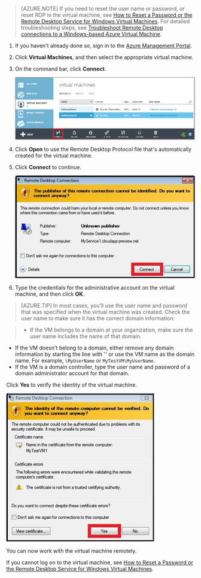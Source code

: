 <properties services="virtual-machines" title="How to Log on to a Virtual Machine Running Windows Server" authors="KBDAzure" solutions="" manager="timlt" editor="tysonn" />

>[AZURE.NOTE] If you need to reset the user name or password, or reset RDP in the virtual machine, see [How to Reset a Password or the Remote Desktop Service for Windows Virtual Machines](../articles/virtual-machines-windows-reset-password.md). For detailed troubleshooting steps, see [Troubleshoot Remote Desktop connections to a Windows-based Azure Virtual Machine](../articles/virtual-machines-troubleshoot-remote-desktop-connections.md).

1. If you haven't already done so, sign in to the [Azure Management Portal](http://manage.windowsazure.com).

2. Click **Virtual Machines**, and then select the appropriate virtual machine.

3. On the command bar, click **Connect**.

	![Log on to the virtual machine](./media/virtual-machines-log-on-win-server/connectwindows.png)

4. Click **Open** to use the Remote Desktop Protocol file that's automatically created for the virtual machine.
	
5. Click **Connect** to continue.

	![Continue with connecting](./media/virtual-machines-log-on-win-server/connectpublisher.png)

6. Type the credentials for the administrative account on the virtual machine, and then click **OK**. 

 >[AZURE.TIP] In most cases, you'll use the user name and password that was specified when the virtual machine was created. Check the user name to make sure it has the correct domain information:

>- If the VM belongs to a domain at your organization, make sure the user name includes the name of that domain.
- If the VM doesn't belong to a domain, either remove any domain information by starting the line with '\' or use the VM name as the domain name. For example, `\MyUserName` or `MyTestVM\MyUserName`. 
- If the VM is a domain controller, type the user name and password of a domain administrator account for that domain.

Click **Yes** to verify the identity of the virtual machine.

![Verify the identity of the machine](./media/virtual-machines-log-on-win-server/connectverify.png)

You can now work with the virtual machine remotely.

If you cannot log on to the virtual machine, see [How to Reset a Password or the Remote Desktop Service for Windows Virtual Machines](../articles/virtual-machines-windows-reset-password.md).